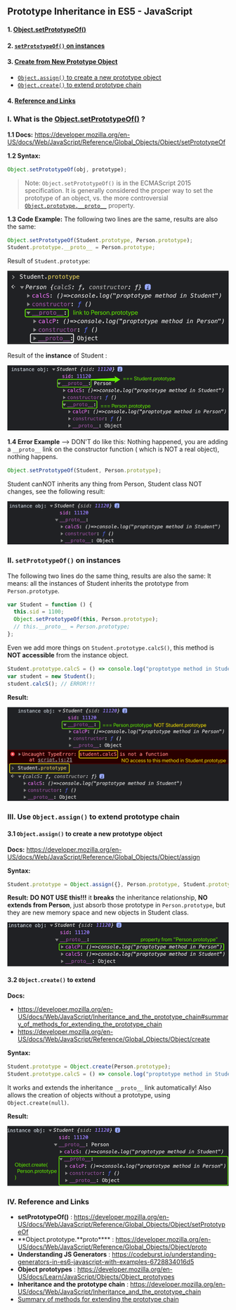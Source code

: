 ## Prototype Inheritance in ES5 - JavaScript

#### 1. [Object.setPrototypeOf()](#question1)

#### 2. [`setPrototypeOf()` on instances](#question2)

#### 3. [Create from New Prototype Object](#question3)

- [`Object.assign()` to create a new prototype object](#q3-1)
- [`Object.create()` to extend prototype chain](#q3-2)

#### 4. [Reference and Links](#question4)

<div id="question1" />

### I. What is the [Object.setPrototypeOf()](https://developer.mozilla.org/en-US/docs/Web/JavaScript/Reference/Statements/function*) ?

**1.1 Docs:**
https://developer.mozilla.org/en-US/docs/Web/JavaScript/Reference/Global_Objects/Object/setPrototypeOf

**1.2 Syntax:**

```js
Object.setPrototypeOf(obj, prototype);
```

> Note:
> `Object.setPrototypeOf()` is in the ECMAScript 2015 specification. It is generally considered the proper way to set the prototype of an object, vs. the more controversial [`Object.prototype.__proto__`](https://developer.mozilla.org/en-US/docs/Web/JavaScript/Reference/Global_Objects/Object/proto) property.

**1.3 Code Example:**
The following two lines are the same, results are also the same:

```js
Object.setPrototypeOf(Student.prototype, Person.prototype);
Student.prototype.__proto__ = Person.prototype;
```

Result of `Student.prototype`:

![image](../assets/setprototype_result1.png)

Result of the **instance** of Student :

![image](../assets/instance_setprototype_results2.png)

**1.4 Error Example** --> DON'T do like this:
Nothing happened, you are adding a `__proto__` link on the constructor function ( which is NOT a real object), nothing happens.

```js
Object.setPrototypeOf(Student, Person.prototype);
```

Student canNOT inherits any thing from Person, Student class NOT changes, see the following result:

![image](../assets/student_instance_obj.png)

<div id="question2" />

### II. `setPrototypeOf()` on instances

The following two lines do the same thing, results are also the same:
It means: all the instances of Student inherits the prototype from `Person.prototype`.

```js
var Student = function () {
  this.sid = 1100;
  Object.setPrototypeOf(this, Person.prototype);
  // this.__proto__ = Person.prototype;
};
```

Even we add more things on `Student.prototype.calcS()`, this method is **NOT accessible** from the instance object.

```js
Student.prototype.calcS = () => console.log("proptotype method in Student");
var student = new Student();
student.calcS(); // ERROR!!!
```

**Result:**

![image](../assets/prototype_instance_result3.png)

<div id="question3" />

### III. Use `Object.assign()` to extend prototype chain

<div id="q3-1" />

#### 3.1 `Object.assign()` to create a new prototype object

**Docs:**
https://developer.mozilla.org/en-US/docs/Web/JavaScript/Reference/Global_Objects/Object/assign

**Syntax:**

```js
Student.prototype = Object.assign({}, Person.prototype, Student.prototype);
```

**Result:**
**DO NOT USE this!!!** it **breaks** the inheritance relationship, **NO extends from Person**, just absorb those prototype in `Person.prototype`, but they are new memory space and new objects in Student class.

![image](../assets/object-assing-result4.png)

<div id="q3-2" />

#### 3.2 `Object.create()` to extend

**Docs:**

- https://developer.mozilla.org/en-US/docs/Web/JavaScript/Inheritance_and_the_prototype_chain#summary_of_methods_for_extending_the_prototype_chain
- https://developer.mozilla.org/en-US/docs/Web/JavaScript/Reference/Global_Objects/Object/create

**Syntax:**

```js
Student.prototype = Object.create(Person.prototype);
Student.prototype.calcS = () => console.log("proptotype method in Student");
```

It works and extends the inheritance `__proto__` link automatically! Also allows the creation of objects without a prototype, using `Object.create(null)`.

**Result:**

![image](../assets/obj-create-result5.png)

<div id="question4" />

### IV. Reference and Links

- **setPrototypeOf()** : https://developer.mozilla.org/en-US/docs/Web/JavaScript/Reference/Global_Objects/Object/setPrototypeOf
- **Object.prototype.**proto\*\*\*\* : https://developer.mozilla.org/en-US/docs/Web/JavaScript/Reference/Global_Objects/Object/proto
- **Understanding JS Generators** : https://codeburst.io/understanding-generators-in-es6-javascript-with-examples-6728834016d5
- **Object prototypes** : https://developer.mozilla.org/en-US/docs/Learn/JavaScript/Objects/Object_prototypes
- **Inheritance and the prototype chain** : https://developer.mozilla.org/en-US/docs/Web/JavaScript/Inheritance_and_the_prototype_chain
- [Summary of methods for extending the prototype chain](https://developer.mozilla.org/en-US/docs/Web/JavaScript/Inheritance_and_the_prototype_chain#summary_of_methods_for_extending_the_prototype_chain "Permalink to Summary of methods for extending the prototype chain")
